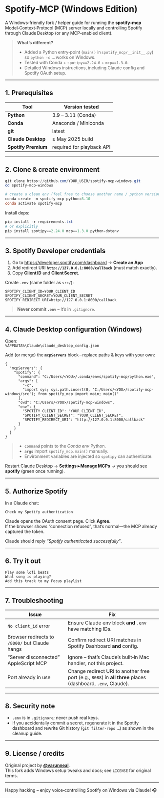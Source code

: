 # Spotify‑MCP (Windows Edition)  
A Windows‑friendly fork / helper guide for running the **spotify‑mcp** Model‑Context‑Protocol (MCP) server locally and controlling Spotify through Claude Desktop (or any MCP‑enabled client).

> **What’s different?**  
> * Added a Python entry‑point (`main()` in `spotify_mcp/__init__.py`) so `python -c …` works on Windows.  
> * Tested with Conda + `spotipy==2.24.0` + `mcp==1.3.0`.  
> * Detailed Windows instructions, including Claude config and Spotify OAuth setup.

---

## 1. Prerequisites

| Tool | Version tested |
|------|----------------|
| **Python** | 3.9 – 3.11 (Conda) |
| **Conda**  | Anaconda / Miniconda |
| **git**    | latest |
| **Claude Desktop** | ≥ May 2025 build |
| **Spotify Premium** | required for playback API |

---

## 2. Clone & create environment

```powershell
git clone https://github.com/YOUR_USER/spotify-mcp-windows.git
cd spotify-mcp-windows

# create a clean env (feel free to choose another name / python version)
conda create -n spotify-mcp python=3.10
conda activate spotify-mcp
```

Install deps:

```powershell
pip install -r requirements.txt
# or explicitly
pip install spotipy==2.24.0 mcp==1.3.0 python-dotenv
```

---

## 3. Spotify Developer credentials

1. Go to <https://developer.spotify.com/dashboard> → **Create an App**  
2. Add redirect URI **`http://127.0.0.1:8000/callback`** (must match exactly).  
3. Copy **Client ID** and **Client Secret**.

Create `.env` (same folder as `src/`):

```dotenv
SPOTIFY_CLIENT_ID=YOUR_CLIENT_ID
SPOTIFY_CLIENT_SECRET=YOUR_CLIENT_SECRET
SPOTIFY_REDIRECT_URI=http://127.0.0.1:8000/callback
```

> **Never commit `.env`** – it’s in `.gitignore`.

---

## 4. Claude Desktop configuration (Windows)

Open:  
`%APPDATA%\Claude\claude_desktop_config.json`

Add (or merge) the **`mcpServers`** block – replace paths & keys with your own:

```jsonc
{
  "mcpServers": {
    "spotify": {
      "command": "C:/Users/<YOU>/.conda/envs/spotify-mcp/python.exe",
      "args": [
        "-c",
        "import sys; sys.path.insert(0, 'C:/Users/<YOU>/spotify-mcp-windows/src'); from spotify_mcp import main; main()"
      ],
      "cwd": "C:/Users/<YOU>/spotify-mcp-windows",
      "env": {
        "SPOTIFY_CLIENT_ID": "YOUR_CLIENT_ID",
        "SPOTIFY_CLIENT_SECRET": "YOUR_CLIENT_SECRET",
        "SPOTIFY_REDIRECT_URI": "http://127.0.0.1:8000/callback"
      }
    }
  }
}
```

> - **`command`** points to the *Conda env* Python.  
> - **`args`** import `spotify_mcp.main()` manually.  
> - Environment variables are injected so `spotipy` can authenticate.

Restart Claude Desktop → **Settings ▸ Manage MCPs** → you should see **spotify** (green once running).

---

## 5. Authorize Spotify

In a Claude chat:

```
Check my Spotify authentication
```

Claude opens the OAuth consent page. Click **Agree**.  
If the browser shows “connection refused”, that’s normal—the MCP already captured the token.

Claude should reply *“Spotify authenticated successfully”*.

---

## 6. Try it out

```text
Play some lofi beats
What song is playing?
Add this track to my Focus playlist
```

---

## 7. Troubleshooting

| Issue | Fix |
|-------|-----|
| `No client_id` error | Ensure Claude env block **and** `.env` have matching IDs. |
| Browser redirects to `/8000/` but Claude hangs | Confirm redirect URI matches in Spotify Dashboard **and** config. |
| “Server disconnected” AppleScript MCP | Ignore – that’s Claude’s built‑in Mac handler, not this project. |
| Port already in use | Change redirect URI to another free port (e.g., `8088`) in **all three** places (dashboard, `.env`, Claude). |

---

## 8. Security note

* `.env` is in `.gitignore`; never push real keys.  
* If you accidentally commit a secret, regenerate it in the Spotify dashboard and rewrite Git history (`git filter-repo …`) as shown in the cleanup guide.

---

## 9. License / credits

Original project by **[@varunneal](https://github.com/varunneal/spotify-mcp)**.  
This fork adds Windows setup tweaks and docs; see `LICENSE` for original terms.

---

Happy hacking – enjoy voice‑controlling Spotify on Windows via Claude! 🎧
